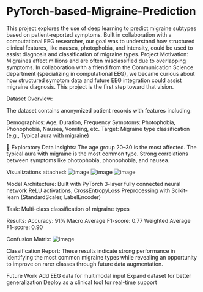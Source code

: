 # PyTorch-based-Migraine-Prediction
This project explores the use of deep learning to predict migraine subtypes based on patient-reported symptoms. Built in collaboration with a computational EEG researcher, our goal was to understand how structured clinical features, like nausea, photophobia, and intensity, could be used to assist diagnosis and classification of migraine types.
Project Motivation: 
Migraines affect millions and are often misclassified due to overlapping symptoms. In collaboration with a friend from the Communication Science department (specializing in computational EEG), we became curious about how structured symptom data and future EEG integration could assist migraine diagnosis. This project is the first step toward that vision.

Dataset Overview: 

The dataset contains anonymized patient records with features including:

Demographics: Age, Duration, Frequency
Symptoms: Photophobia, Phonophobia, Nausea, Vomiting, etc.
Target: Migraine type classification (e.g., Typical aura with migraine)

🔬 Exploratory Data Insights:
The age group 20–30 is the most affected.
The typical aura with migraine is the most common type.
Strong correlations between symptoms like photophobia, phonophobia, and nausea.

Visualizations attached:
![image](https://github.com/user-attachments/assets/e20262c0-bccf-4451-990f-ebde7a669376)
![image](https://github.com/user-attachments/assets/13f6fd31-d3c9-4e56-9ae2-941ecdf3ed5f)
![image](https://github.com/user-attachments/assets/9fdcb979-1890-406c-9171-1fb0e925df39)

Model Architecture:
Built with PyTorch
3-layer fully connected neural network
ReLU activations, CrossEntropyLoss
Preprocessing with Scikit-learn (StandardScaler, LabelEncoder)

Task: Multi-class classification of migraine types

Results:
Accuracy: 91%
Macro Average F1-score: 0.77
Weighted Average F1-score: 0.90

Confusion Matrix:
![image](https://github.com/user-attachments/assets/1204532a-d3f2-40e5-97c6-318b2aa7205b)

Classification Report: These results indicate strong performance in identifying the most common migraine types while revealing an opportunity to improve on rarer classes through future data augmentation.

Future Work
Add EEG data for multimodal input
Expand dataset for better generalization
Deploy as a clinical tool for real-time support

